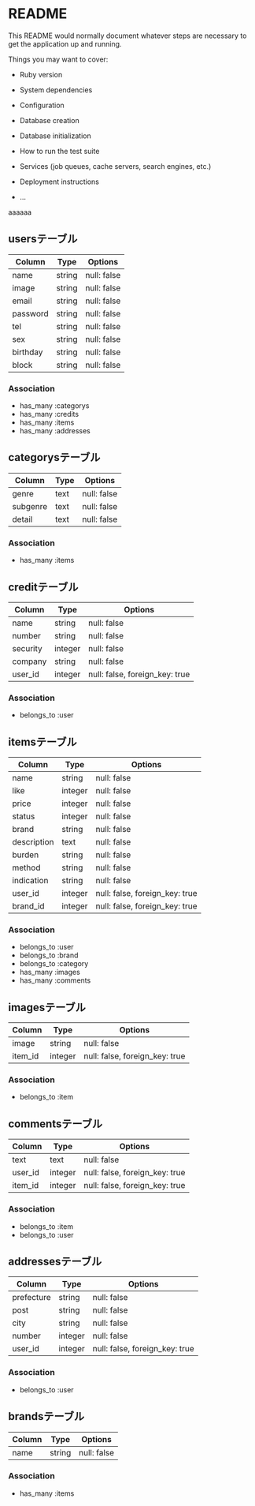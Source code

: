 # README

This README would normally document whatever steps are necessary to get the
application up and running.

Things you may want to cover:

* Ruby version

* System dependencies

* Configuration

* Database creation

* Database initialization

* How to run the test suite

* Services (job queues, cache servers, search engines, etc.)

* Deployment instructions

* ...


aaaaaa
## usersテーブル
|Column|Type|Options|
|------|----|-------|
|name|string|null: false|
|image|string|null: false|
|email|string|null: false|
|password|string|null: false|
|tel|string|null: false|
|sex|string|null: false|
|birthday|string|null: false|
|block|string|null: false|
### Association
- has_many :categorys
- has_many :credits
- has_many :items
- has_many :addresses
## categorysテーブル
|Column|Type|Options|
|------|----|-------|
|genre|text|null: false|
|subgenre|text|null: false|
|detail|text|null: false|
### Association
- has_many :items
## creditテーブル
|Column|Type|Options|
|------|----|-------|
|name|string|null: false|
|number|string|null: false|
|security|integer|null: false|
|company|string|null: false|
|user_id|integer|null: false, foreign_key: true|
### Association
- belongs_to :user
## itemsテーブル
|Column|Type|Options|
|------|----|-------|
|name|string|null: false|
|like|integer|null: false|
|price|integer|null: false|
|status|integer|null: false|
|brand|string|null: false|
|description|text|null: false|
|burden|string|null: false|
|method|string|null: false|
|indication|string|null: false|
|user_id|integer|null: false, foreign_key: true|
|brand_id|integer|null: false, foreign_key: true|
### Association
- belongs_to :user
- belongs_to :brand
- belongs_to :category
- has_many :images
- has_many :comments
## imagesテーブル
|Column|Type|Options|
|------|----|-------|
|image|string|null: false|
|item_id|integer|null: false, foreign_key: true|
### Association
- belongs_to :item
## commentsテーブル
|Column|Type|Options|
|------|----|-------|
|text|text|null: false|
|user_id|integer|null: false, foreign_key: true|
|item_id|integer|null: false, foreign_key: true|
### Association
- belongs_to :item
- belongs_to :user
## addressesテーブル
|Column|Type|Options|
|------|----|-------|
|prefecture|string|null: false|
|post|string|null: false|
|city|string|null: false|
|number|integer|null: false|
|user_id|integer|null: false, foreign_key: true|
### Association
- belongs_to :user
## brandsテーブル
|Column|Type|Options|
|------|----|-------|
|name|string|null: false|
### Association
- has_many :items
